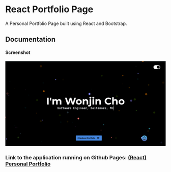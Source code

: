 # React Portfolio Page
A Personal Portfolio Page built using React and Bootstrap.

## Documentation
#### Screenshot

![alt text](https://github.com/cwonjin11/my-portfolio/blob/master/public/porfolio_screenshot.png)
### Link to the application running on Github Pages: [(React) Personal Portfolio](https://wjcho.netlify.app/)